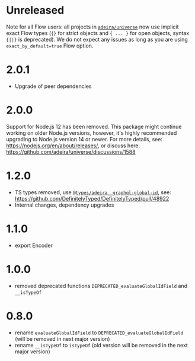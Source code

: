# Unreleased

Note for all Flow users: all projects in [`adeira/universe`](https://github.com/adeira/universe) now use implicit exact Flow types (`{}` for strict objects and `{ ... }` for open objects, syntax `{||}` is deprecated). We do not expect any issues as long as you are using `exact_by_default=true` Flow option.

# 2.0.1

- Upgrade of peer dependencies

# 2.0.0

Support for Node.js 12 has been removed. This package might continue working on older Node.js versions, however, it's highly recommended upgrading to Node.js version 14 or newer. For more details, see: https://nodejs.org/en/about/releases/, or discuss here: https://github.com/adeira/universe/discussions/1588

# 1.2.0

- TS types removed, use [`@types/adeira__graphql-global-id`](https://www.npmjs.com/package/@types/adeira__graphql-global-id), see: https://github.com/DefinitelyTyped/DefinitelyTyped/pull/48922
- Internal changes, dependency upgrades

# 1.1.0

- export Encoder

# 1.0.0

- removed deprecated functions `DEPRECATED_evaluateGlobalIdField` and `__isTypeOf`

# 0.8.0

- rename `evaluateGlobalIdField` to `DEPRECATED_evaluateGlobalIdField` (will be removed in next major version)
- rename `__isTypeOf` to `isTypeOf` (old version will be removed in the next major version)
